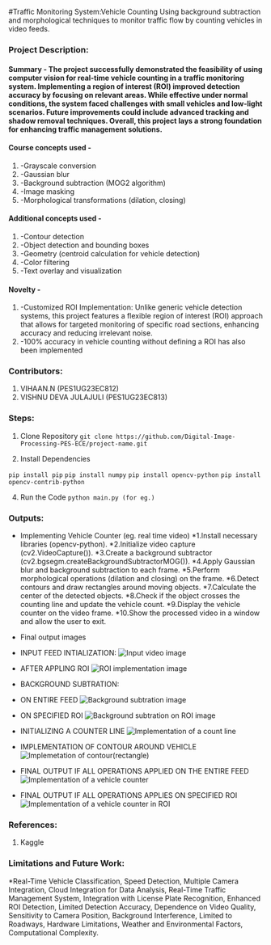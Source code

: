 #Traffic Monitoring System:Vehicle Counting Using background subtraction and morphological techniques to monitor traffic flow by counting vehicles in video feeds.


### Project Description:
#### Summary - The project successfully demonstrated the feasibility of using computer vision for real-time vehicle counting in a traffic monitoring system. Implementing a region of interest (ROI) improved detection accuracy by focusing on relevant areas. While effective under normal conditions, the system faced challenges with small vehicles and low-light scenarios. Future improvements could include advanced tracking and shadow removal techniques. Overall, this project lays a strong foundation for enhancing traffic management solutions.

#### Course concepts used - 
1. -Grayscale conversion
2. -Gaussian blur
3. -Background subtraction (MOG2 algorithm)
4. -Image masking
5. -Morphological transformations (dilation, closing)
   
#### Additional concepts used -
1. -Contour detection
2. -Object detection and bounding boxes
3. -Geometry (centroid calculation for vehicle detection)
4. -Color filtering
5. -Text overlay and visualization

#### Novelty - 
1. -Customized ROI Implementation: Unlike generic vehicle detection systems, this project features a flexible region of interest (ROI) approach that allows for targeted monitoring of specific road sections, enhancing accuracy and reducing irrelevant noise.
2. -100% accuracy in vehicle counting without defining a ROI has also been implemented
   
### Contributors:
1. VIHAAN.N (PES1UG23EC812)
2. VISHNU DEVA JULAJULI (PES1UG23EC813)

### Steps:
1. Clone Repository
```git clone https://github.com/Digital-Image-Processing-PES-ECE/project-name.git ```

2. Install Dependencies

```pip install pip```
```pip install numpy```
```pip install opencv-python```
```pip install opencv-contrib-python```

4. Run the Code
```python main.py (for eg.)```

### Outputs:
* Implementing Vehicle Counter (eg. real time video)
*1.Install necessary libraries (opencv-python).
*2.Initialize video capture (cv2.VideoCapture()).
*3.Create a background subtractor (cv2.bgsegm.createBackgroundSubtractorMOG()).
*4.Apply Gaussian blur and background subtraction to each frame.
*5.Perform morphological operations (dilation and closing) on the frame.
*6.Detect contours and draw rectangles around moving objects.
*7.Calculate the center of the detected objects.
*8.Check if the object crosses the counting line and update the vehicle count.
*9.Display the vehicle counter on the video frame.
*10.Show the processed video in a window and allow the user to exit.
  
* Final output images
* INPUT FEED INTIALIZATION:
![Input video image](https://github.com/user-attachments/assets/b0e5d69e-f439-4c13-8a8d-70e87a2eaaa9)
* AFTER APPLING ROI ![ROI implementation image](https://github.com/user-attachments/assets/c3d50f05-ec21-4f0d-8cd0-62d72d9ffed1)
* BACKGROUND SUBTRATION:
* ON ENTIRE FEED ![Background subtration image](https://github.com/user-attachments/assets/e82035f2-1afe-49a1-989e-a64e3f72e992)
* ON SPECIFIED ROI ![Background subtration on ROI image](https://github.com/user-attachments/assets/59670ffd-f6e6-4924-8c0d-1278014d5cd3)
* INITIALIZING A COUNTER LINE ![Implementation of a count line](https://github.com/user-attachments/assets/dc02c563-fc35-4745-8717-f6d6c9bbdc0a)
* IMPLEMENTATION OF CONTOUR AROUND VEHICLE ![Implemetation of contour(rectangle)](https://github.com/user-attachments/assets/fe269c40-6d25-4837-968c-2caf1be8a321)
* FINAL OUTPUT IF ALL OPERATIONS APPLIED ON THE ENTIRE FEED ![Implementation of a vehicle counter](https://github.com/user-attachments/assets/32db764c-337e-4d2e-b98c-7b5d33163574)
* FINAL OUTPUT IF ALL OPERATIONS APPLIES ON SPECIFIED ROI ![Implementation of a vehicle counter in ROI](https://github.com/user-attachments/assets/fa925348-f0ce-4bc1-b746-6de82ee0a034)






### References:
1. Kaggle
   
### Limitations and Future Work:
*Real-Time Vehicle Classification, Speed Detection, Multiple Camera Integration, Cloud Integration for Data Analysis, Real-Time Traffic Management System, Integration with License Plate Recognition, Enhanced ROI Detection, Limited Detection Accuracy, Dependence on Video Quality, Sensitivity to Camera Position, Background Interference, Limited to Roadways, Hardware Limitations, Weather and Environmental Factors, Computational Complexity.
